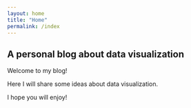 ```yaml
---
layout: home
title: "Home"
permalink: /index
---
```

## A personal blog about data visualization

<div class="emphbox">
Welcome to my blog!

<!--
Here I will collect and discuss some ideas that allowed me to improve my data
analysis, from Bayesian statistics (of course by using PyMC) to dataviz.
-->
Here I will share some ideas about data visualization.

I hope you will enjoy!
</div>

